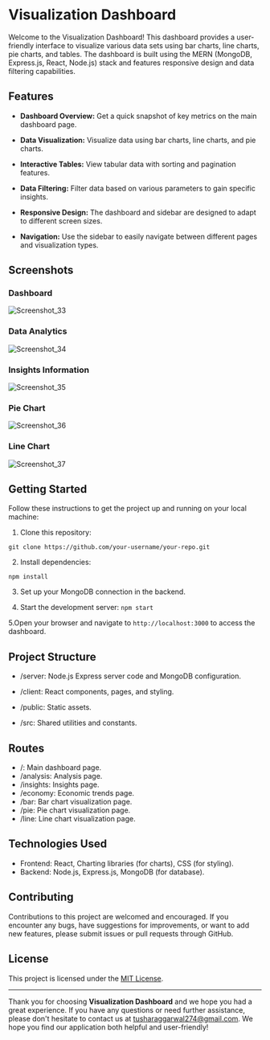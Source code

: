 # Visualization Dashboard

Welcome to the Visualization Dashboard! This dashboard provides a user-friendly interface to visualize various data sets using bar charts, line charts, pie charts, and tables. The dashboard is built using the MERN (MongoDB, Express.js, React, Node.js) stack and features responsive design and data filtering capabilities.

## Features

- **Dashboard Overview:** Get a quick snapshot of key metrics on the main dashboard page.

- **Data Visualization:** Visualize data using bar charts, line charts, and pie charts.

- **Interactive Tables:** View tabular data with sorting and pagination features.

- **Data Filtering:** Filter data based on various parameters to gain specific insights.

- **Responsive Design:** The dashboard and sidebar are designed to adapt to different screen sizes.

- **Navigation:** Use the sidebar to easily navigate between different pages and visualization types.

## Screenshots

### Dashboard

![Screenshot_33](https://github.com/TusharTechs/Visualization-Dashboard/assets/56952465/1b4cc60e-011b-4b91-9a62-20f8ffb50424)

### Data Analytics

![Screenshot_34](https://github.com/TusharTechs/Visualization-Dashboard/assets/56952465/e7a7115a-acd0-44f1-9f32-aed76b7af096)

### Insights Information

![Screenshot_35](https://github.com/TusharTechs/Visualization-Dashboard/assets/56952465/238b095b-6960-4d00-8d5d-0a8b6362eab6)

### Pie Chart

![Screenshot_36](https://github.com/TusharTechs/Visualization-Dashboard/assets/56952465/6376ac26-1a3a-4ae3-b14e-27aae56fcd3c)

### Line Chart

![Screenshot_37](https://github.com/TusharTechs/Visualization-Dashboard/assets/56952465/ba59955a-7380-4adc-af38-40d3bddf3d23)


## Getting Started

Follow these instructions to get the project up and running on your local machine:

1. Clone this repository:

`git clone https://github.com/your-username/your-repo.git`

2. Install dependencies:

`npm install`

3. Set up your MongoDB connection in the backend.

4. Start the development server:
`npm start`

5.Open your browser and navigate to `http://localhost:3000` to access the dashboard.

## Project Structure

- /server: Node.js Express server code and MongoDB configuration.

- /client: React components, pages, and styling.

- /public: Static assets.

- /src: Shared utilities and constants.

## Routes
- /: Main dashboard page.
- /analysis: Analysis page.
- /insights: Insights page.
- /economy: Economic trends page.
- /bar: Bar chart visualization page.
- /pie: Pie chart visualization page.
- /line: Line chart visualization page.

## Technologies Used

- Frontend: React, Charting libraries (for charts), CSS (for styling).
- Backend: Node.js, Express.js, MongoDB (for database).

## Contributing

Contributions to this project are welcomed and encouraged. If you encounter any bugs, have suggestions for improvements, or want to add new features, please submit issues or pull requests through GitHub.

## License

This project is licensed under the [MIT License](LICENSE).

---

Thank you for choosing **Visualization Dashboard** and we hope you had a great experience. If you have any questions or need further assistance, please don't hesitate to contact us at tusharaggarwal274@gmail.com. We hope you find our application both helpful and user-friendly!

